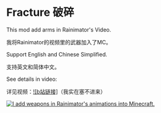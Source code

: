 # Fracture 破碎

This mod add arms in Rainimator's Video.

我将Rainimator的视频里的武器加入了MC。

Support English and Chinese Simplified.

支持英文和简体中文。

See details in video:

详见视频：[![b站链接]](https://www.bilibili.com/video/BV1Av411P7Un)（我实在塞不进来）

[![I add weapons in Rainimator's animations into Minecraft.](https://res.cloudinary.com/marcomontalbano/image/upload/v1631021859/video_to_markdown/images/youtube--_FBifpZwbRc-c05b58ac6eb4c4700831b2b3070cd403.jpg)](https://www.youtube.com/watch?v=_FBifpZwbRc "I add weapons in Rainimator's animations into Minecraft.")
